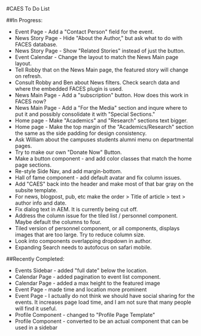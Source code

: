 #CAES To Do List


##In Progress:
- Event Page - Add a "Contact Person" field for the event.
- News Story Page - Hide "About the Author," but ask what to do with FACES database.
- News Story Page - Show "Related Stories" instead of just the button.
- Event Calendar - Change the layout to match the News Main page layout.
- Tell Robby that on the News Main page, the featured story will change on refresh.
- Consult Robby and Ben about News filters. Check search data and where the embedded FACES plugin is used.
- News Main Page - Add a "subscription" button. How does this work in FACES now?
- News Main Page - Add a "For the Media" section and inqure where to put it and possibly consolidate it with "Special Sections."
- Home page - Make "Academics" and "Research" sections text bigger.
- Home page - Make the top margin of the "Academics/Research" section the same as the side padding for design consistency.
- Ask William about the campuses students alumni menu on departmental pages.
- Try to make our own "Donate Now" Button.
- Make a button component - and add color classes that match the home page sections.
- Re-style Side Nav, and add margin-bottom.
- Hall of fame component - add default avatar and fix column issues.
- Add "CAES" back into the header and make most of that bar gray on the subsite template.
- For news, blogpost, pub, etc make the order > Title of article > text > author info and date.
- Fix dialog text in AEM. It is currently being cut off.
- Address the column issue for the tiled list / personnel component.  Maybe default the columns to four.
- Tiled version of personnel component, or all components, displays images that are too large.  Try to reduce column size.
- Look into components overlapping dropdown in author.
- Expanding Search needs to autofocus on safari mobile.

##Recently Completed:

- Events Sidebar - added "full date" below the location.
- Calendar Page - added pagination to event list component.
- Calendar Page - added a max height to the featured image
- Event Page - made time and location more prominent
- Event Page - I actually do not think we should have social sharing for the events. It increases page load time, and I am not sure that many people will find it useful.
- Profile Component - changed to "Profile Page Template"
- Profile Component - converted to be an actual component that can be used in a sidebar
